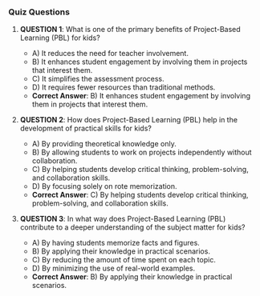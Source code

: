 ### Quiz Questions ###

1. **QUESTION 1**: What is one of the primary benefits of Project-Based Learning (PBL) for kids?
   - A) It reduces the need for teacher involvement.
   - B) It enhances student engagement by involving them in projects that interest them.
   - C) It simplifies the assessment process.
   - D) It requires fewer resources than traditional methods.
   - **Correct Answer**: B) It enhances student engagement by involving them in projects that interest them.

2. **QUESTION 2**: How does Project-Based Learning (PBL) help in the development of practical skills for kids?
   - A) By providing theoretical knowledge only.
   - B) By allowing students to work on projects independently without collaboration.
   - C) By helping students develop critical thinking, problem-solving, and collaboration skills.
   - D) By focusing solely on rote memorization.
   - **Correct Answer**: C) By helping students develop critical thinking, problem-solving, and collaboration skills.

3. **QUESTION 3**: In what way does Project-Based Learning (PBL) contribute to a deeper understanding of the subject matter for kids?
   - A) By having students memorize facts and figures.
   - B) By applying their knowledge in practical scenarios.
   - C) By reducing the amount of time spent on each topic.
   - D) By minimizing the use of real-world examples.
   - **Correct Answer**: B) By applying their knowledge in practical scenarios.
